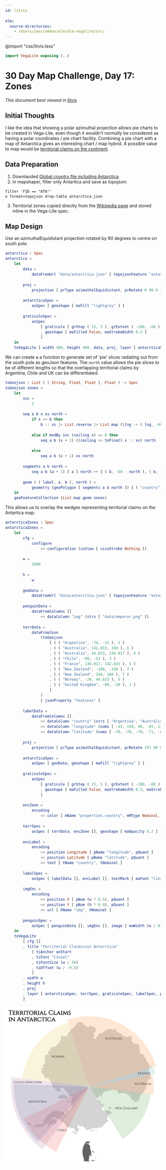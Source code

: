 ```yaml
---
id: litvis

elm:
  source-directories:
    - /Users/jwo/common/elm/elm-vegalite/src/
---
```


@import "css/litvis.less"

```elm {l=hidden}
import VegaLite exposing (..)
```

# 30 Day Map Challenge, Day 17: Zones

_This document best viewed in [litvis](https://github.com/gicentre/litvis)_

## Initial Thoughts

I like the idea that showing a polar azimuthal projection allows pie charts to be created in Vega-Lite, even though it wouldn't normally be considered as having a polar coordinates / pie chart facility. Combining a pie chart with a map of Antarctica gives an interesting chart / map hybrid. A possible value to map would be [territorial claims on the continent](https://en.wikipedia.org/wiki/Territorial_claims_in_Antarctica).

## Data Preparation

1. Downlaoded [Global country file including Antarctica](https://github.com/johan/world.geo.json/blob/master/countries.geo.json).
2. In mapshaper, filter only Antartica and save as topojson:

```
filter 'FID == "ATA"'
o format=topojson drop-table antarctica.json
```

3. Territorial zones copied directly from the [Wikipedia page](https://en.wikipedia.org/wiki/Territorial_claims_in_Antarctica#Antarctic_territorial_claims) and stored inline in the Vega-Lite spec.

## Map Design

Use an azimuthalEquidistant projection rotated by 90 degrees to centre on south pole.

```elm {v}
antarctica : Spec
antarctica =
    let
        data =
            dataFromUrl "data/antarctica.json" [ topojsonFeature "antarctica" ]

        proj =
            projection [ prType azimuthalEquidistant, prRotate 0 90 0 ]

        antarcticaSpec =
            asSpec [ geoshape [ maFill "lightgrey" ] ]

        graticuleSpec =
            asSpec
                [ graticule [ grStep ( 15, 5 ), grExtent ( -180, -60 ) ( 180, -90 ) ]
                , geoshape [ maFilled False, maStrokeWidth 0.3 ]
                ]
    in
    toVegaLite [ width 400, height 400, data, proj, layer [ antarcticaSpec, graticuleSpec ] ]
```

We can create a a function to generate set of 'pie' slices radiating out from the south pole as geoJson features. The `north` value allows the pie slices to be of different lengths so that the overlapping territorial claims by Argentina, Chile and UK can be differentiated.

```elm {l}
toGeojson : List ( ( String, Float, Float ), Float ) -> Spec
toGeojson zones =
    let
        inc =
            3

        seq a b x xs north =
            if x >= b then
                b :: xs |> List.reverse |> List.map (\lng -> ( lng, -60 - north ))

            else if modBy inc (ceiling x) == 0 then
                seq a b (x + 1) ((ceiling >> toFloat) x :: xs) north

            else
                seq a b (x + 1) xs north

        segments a b north =
            seq a b (a + 1) [ a ] north ++ [ ( b, -60 - north ), ( b, -90 ), ( a, -90 ) ]

        geom ( ( label, a, b ), north ) =
            geometry (geoPolygon [ segments a b north ]) [ ( "country", str label ) ]
    in
    geoFeatureCollection (List.map geom zones)
```

This allows us to overlay the wedges representing territorial claims on the Antartica map:

```elm {l}
antarcticaZones : Spec
antarcticaZones =
    let
        cfg =
            configure
                << configuration (coView [ vicoStroke Nothing ])

        w =
            1000

        h =
            w

        geoData =
            dataFromUrl "data/antarctica.json" [ topojsonFeature "antarctica" ]

        penguinData =
            dataFromColumns []
                << dataColumn "img" (strs [ "data/emperor.png" ])

        terrData =
            dataFromJson
                (toGeojson
                    [ ( ( "Argentina", -74, -25 ), 2 )
                    , ( ( "Australia", 142.033, 160 ), 6 )
                    , ( ( "Australia", 44.633, 136.017 ), 4 )
                    , ( ( "Chile", -90, -53 ), 3 )
                    , ( ( "France", 136.017, 142.033 ), 5 )
                    , ( ( "New Zealand", -180, -150 ), 7 )
                    , ( ( "New Zealand", 160, 180 ), 7 )
                    , ( ( "Norway", -20, 44.633 ), 5 )
                    , ( ( "United Kingdom", -80, -20 ), 1 )
                    ]
                )
                [ jsonProperty "features" ]

        labelData =
            dataFromColumns []
                << dataColumn "country" (strs [ "Argentina", "Australia", "Australia", "Chile", "France", "New Zealand", "Norway", "United Kingdom" ])
                << dataColumn "longitude" (nums [ -43, 150, 90, -85, 139.5, -177, 17, -23 ])
                << dataColumn "latitude" (nums [ -70, -70, -70, -71, -69, -74, -74, -67 ])

        proj =
            projection [ prType azimuthalEquidistant, prRotate 297 90 0 ]

        antarcticaSpec =
            asSpec [ geoData, geoshape [ maFill "lightgrey" ] ]

        graticuleSpec =
            asSpec
                [ graticule [ grStep ( 15, 5 ), grExtent ( -180, -60 ) ( 180, -90 ) ]
                , geoshape [ maFilled False, maStrokeWidth 0.3, maStroke "white" ]
                ]

        encZone =
            encoding
                << color [ mName "properties.country", mMType Nominal, mLegend [] ]

        terrSpec =
            asSpec [ terrData, encZone [], geoshape [ maOpacity 0.2 ] ]

        encLabel =
            encoding
                << position Longitude [ pName "longitude", pQuant ]
                << position Latitude [ pName "latitude", pQuant ]
                << text [ tName "country", tNominal ]

        labelSpec =
            asSpec [ labelData [], encLabel [], textMark [ maFont "Cinzel", maFontSize (w / 50) ] ]

        imgEnc =
            encoding
                << position X [ pNum (w * 0.5), pQuant ]
                << position Y [ pNum (h * 0.9), pQuant ]
                << url [ hName "img", hNominal ]

        penguinSpec =
            asSpec [ penguinData [], imgEnc [], image [ maWidth (w / 8), maHeight (h / 8) ] ]
    in
    toVegaLite
        [ cfg []
        , title "Territorial Claims\nin Antarctica"
            [ tiAnchor anStart
            , tiFont "Cinzel"
            , tiFontSize (w / 26)
            , tiOffset (w / -9.5)
            ]
        , width w
        , height h
        , proj
        , layer [ antarcticaSpec, terrSpec, graticuleSpec, labelSpec, penguinSpec ]
        ]
```

![day 17](images/day17.jpg)
